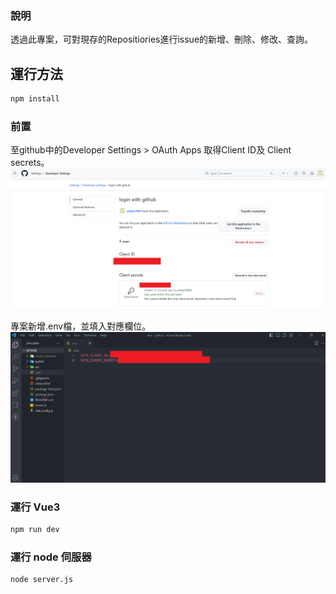 ### 說明

透過此專案，可對現存的Repositiories進行issue的新增、刪除、修改、查詢。

## 運行方法

```sh
npm install
```

### 前置

至github中的Developer Settings > OAuth Apps 取得Client ID及 Client secrets。
![image](https://github.com/pinpin1002/github-project/blob/master/tempsnip.png)

專案新增.env檔，並填入對應欄位。
![image](https://github.com/pinpin1002/github-project/blob/master/vue.png)

### 運行 Vue3

```sh
npm run dev
```

### 運行 node 伺服器

```sh
node server.js
```

